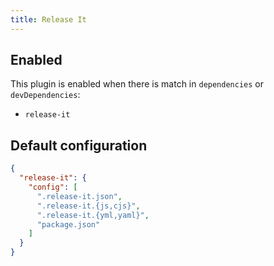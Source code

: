 ```yaml
---
title: Release It
---
```


## Enabled

This plugin is enabled when there is match in `dependencies` or
`devDependencies`:

- `release-it`

## Default configuration

```json title="knip.json"
{
  "release-it": {
    "config": [
      ".release-it.json",
      ".release-it.{js,cjs}",
      ".release-it.{yml,yaml}",
      "package.json"
    ]
  }
}
```
